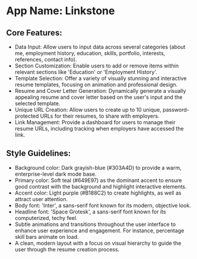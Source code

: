 # **App Name**: Linkstone

## Core Features:

- Data Input: Allow users to input data across several categories (about me, employment history, education, skills, portfolio, interests, references, contact info).
- Section Customization: Enable users to add or remove items within relevant sections like 'Education' or 'Employment History'.
- Template Selection: Offer a variety of visually stunning and interactive resume templates, focusing on animation and professional design.
- Resume and Cover Letter Generation: Dynamically generate a visually appealing resume and cover letter based on the user's input and the selected template.
- Unique URL Creation: Allow users to create up to 10 unique, password-protected URLs for their resumes, to share with employers.
- Link Management: Provide a dashboard for users to manage their resume URLs, including tracking when employers have accessed the link.

## Style Guidelines:

- Background color: Dark grayish-blue (#303A4D) to provide a warm, enterprise-level dark mode base.
- Primary color: Soft teal (#649E97) as the dominant accent to ensure good contrast with the background and highlight interactive elements.
- Accent color: Light purple (#B188C2) to create highlights, as well as attract user attention.
- Body font: 'Inter', a sans-serif font known for its modern, objective look.
- Headline font: 'Space Grotesk', a sans-serif font known for its computerized, techy feel.
- Subtle animations and transitions throughout the user interface to enhance user experience and engagement. For instance, percentage skill bars animate on load.
- A clean, modern layout with a focus on visual hierarchy to guide the user through the resume creation process.